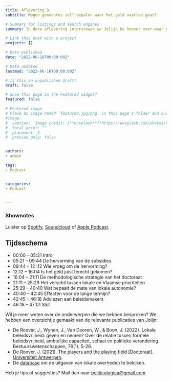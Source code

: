 ```yaml
---
title: Aflevering 8
subtitle: Mogen gemeentes zelf bepalen waar het geld naartoe gaat?

# Summary for listings and search engines
summary: In deze aflevering interviewen we Jolijn De Roover over waar gemeentes hun geld aan uitgeven. 

# Link this post with a project
projects: []

# Date published
date: "2022-06-10T00:00:00Z"

# Date updated
lastmod: "2022-06-10T00:00:00Z"

# Is this an unpublished draft?
draft: false

# Show this page in the Featured widget?
featured: false

# Featured image
# Place an image named `featured.jpg/png` in this page's folder and customize its options here.
#image:
#  caption: 'Image credit: [**Unsplash**](https://unsplash.com/photos/CpkOjOcXdUY)'
#  focal_point: ""
#  placement: 2
#  preview_only: false


authors:
- admin

tags:
- Podcast


categories:
- Podcast


---
```




### Shownotes

Luister op [Spotify](https://open.spotify.com/episode/3LPsw2kyrrocuwmOkjRcY9?si=KLU_aK1ZSJebUr28gRlagA), [Soundcloud](https://soundcloud.com/user-299897290/aflevering-8-mogen-gemeentes-zelf-bepalen-waar-het-geld-naartoe-gaat?si=d0e7b5634dbc48e4815f249ce40f0508&utm_source=clipboard&utm_medium=text&utm_campaign=social_sharing) of [Apple Podcast](https://podcasts.apple.com/be/podcast/aflevering-8-mogen-gemeentes-zelf-bepalen-waar-het/id1570392842?i=1000565952207).

## Tijdsschema
- 00:00 – 05:21 Intro
- 05:21 – 09:44 De hervorming van de subsidies
- 09:44 – 12 :12 Wie vroeg om de hervorming?
- 12:12 – 16:04 Is het geld juist terecht gekomen?
- 16:04 – 21:11 De methodologische strategie van het doctoraat
- 21:11 – 25:29 Het verschil tussen lokale en Vlaamse prioriteiten
- 25:29 – 40:40 Wat bepaalt de mate van lokale autonomie?
- 40:40 – 42:45 Effecten voor de lange termijn?
- 42:45 – 46:18 Adviezen aan beleidsmakers
- 46:18 – 47:01 Slot

Wil je meer weten over de onderwerpen die we hebben besproken? We hebben een overzichtje gemaakt van de relevante publicaties van Jolijn:
* De Roover, J., Wynen, J., Van Dooren, W., & Boon, J. (2022). Lokale beleidsvrijheid: geven en nemen? Over de relatie tussen formele beleidsvrijheid, ambtelijke capaciteit, schaal en politieke verandering. Bestuurswetenschappen, 76(1), 5-26.
* De Roover, J. (2021). [The players and the playing field [Doctoraat]. Universiteit Antwerpen](https://repository.uantwerpen.be/docstore/d:irua:5749). 
* De [database](https://analyse.bbcdr.be/) om de uitgaven van lokale overheden te bekijken.


Heb je tips of suggesties? Mail dan naar politicologica@gmail.com
